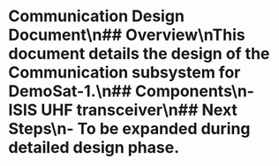 # Communication Design Document\n## Overview\nThis document details the design of the Communication subsystem for DemoSat-1.\n## Components\n- ISIS UHF transceiver\n## Next Steps\n- To be expanded during detailed design phase.

